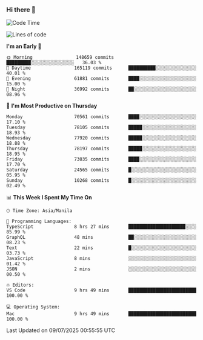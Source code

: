 ### Hi there 👋

<!--START_SECTION:waka-->
![Code Time](http://img.shields.io/badge/Code%20Time-6%2C102%20hrs%206%20mins-blue)

![Lines of code](https://img.shields.io/badge/From%20Hello%20World%20I%27ve%20Written-142.3%20million%20lines%20of%20code-blue)

**I'm an Early 🐤** 

```text
🌞 Morning                148659 commits      █████████░░░░░░░░░░░░░░░░   36.03 % 
🌆 Daytime                165119 commits      ██████████░░░░░░░░░░░░░░░   40.01 % 
🌃 Evening                61881 commits       ████░░░░░░░░░░░░░░░░░░░░░   15.00 % 
🌙 Night                  36992 commits       ██░░░░░░░░░░░░░░░░░░░░░░░   08.96 % 
```
📅 **I'm Most Productive on Thursday** 

```text
Monday                   70561 commits       ████░░░░░░░░░░░░░░░░░░░░░   17.10 % 
Tuesday                  78105 commits       █████░░░░░░░░░░░░░░░░░░░░   18.93 % 
Wednesday                77920 commits       █████░░░░░░░░░░░░░░░░░░░░   18.88 % 
Thursday                 78197 commits       █████░░░░░░░░░░░░░░░░░░░░   18.95 % 
Friday                   73035 commits       ████░░░░░░░░░░░░░░░░░░░░░   17.70 % 
Saturday                 24565 commits       █░░░░░░░░░░░░░░░░░░░░░░░░   05.95 % 
Sunday                   10268 commits       █░░░░░░░░░░░░░░░░░░░░░░░░   02.49 % 
```


📊 **This Week I Spent My Time On** 

```text
🕑︎ Time Zone: Asia/Manila

💬 Programming Languages: 
TypeScript               8 hrs 27 mins       █████████████████████░░░░   85.99 % 
GraphQL                  48 mins             ██░░░░░░░░░░░░░░░░░░░░░░░   08.23 % 
Text                     22 mins             █░░░░░░░░░░░░░░░░░░░░░░░░   03.73 % 
JavaScript               8 mins              ░░░░░░░░░░░░░░░░░░░░░░░░░   01.42 % 
JSON                     2 mins              ░░░░░░░░░░░░░░░░░░░░░░░░░   00.50 % 

🔥 Editors: 
VS Code                  9 hrs 49 mins       █████████████████████████   100.00 % 

💻 Operating System: 
Mac                      9 hrs 49 mins       █████████████████████████   100.00 % 
```


 Last Updated on 09/07/2025 00:55:55 UTC
<!--END_SECTION:waka-->


<!--
**rad182/rad182** is a ✨ _special_ ✨ repository because its `README.md` (this file) appears on your GitHub profile.

Here are some ideas to get you started:

- 🔭 I’m currently working on ...
- 🌱 I’m currently learning ...
- 👯 I’m looking to collaborate on ...
- 🤔 I’m looking for help with ...
- 💬 Ask me about ...
- 📫 How to reach me: ...
- 😄 Pronouns: ...
- ⚡ Fun fact: ...
-->
